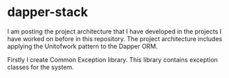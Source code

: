 # dapper-stack
I am posting the project architecture that I have developed in the projects I have worked on before in this repository. The project architecture includes applying the Unitofwork pattern to the Dapper ORM.

Firstly I create Common Exception library. This library contains exception classes for the system. 